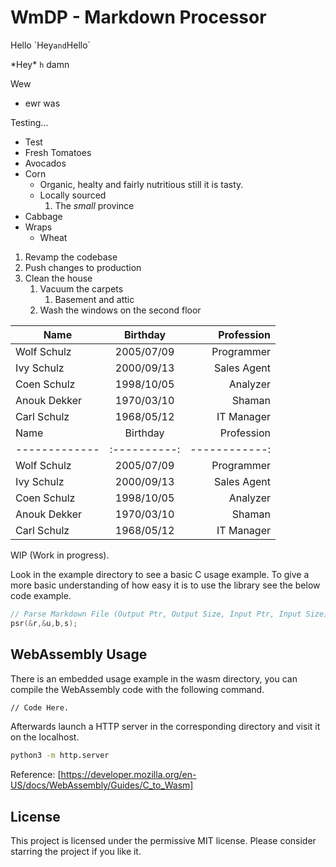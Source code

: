 # WmDP - Markdown Processor

Hello \`Hey` and `Hello`

\*Hey* `h` damn

Wew 
 * ewr
was

Testing...
  * Test
* Fresh Tomatoes
* Avocados
* Corn
  * Organic, healty and fairly nutritious
still it is tasty.
  * Locally sourced
    1. The *small* province
* Cabbage
* Wraps
  * Wheat

1. Revamp the codebase
2. Push changes to production
3. Clean the house
   1) Vacuum the carpets
      1. Basement and attic
   2) Wash the windows on the second floor
  
| Name          | Birthday     | Profession    |
| ------------- | :----------: | ------------: |
| Wolf Schulz   | 2005/07/09   | Programmer    |
| Ivy Schulz    | 2000/09/13   | Sales Agent   |
| Coen Schulz   | 1998/10/05   | Analyzer      |
| Anouk Dekker  | 1970/03/10   | Shaman        |
| Carl Schulz   | 1968/05/12   | IT Manager    |
| Name          | Birthday     | Profession    |
| ------------- | :----------: | ------------: |
| Wolf Schulz   | 2005/07/09   | Programmer    |
| Ivy Schulz    | 2000/09/13   | Sales Agent   |
| Coen Schulz   | 1998/10/05   | Analyzer      |
| Anouk Dekker  | 1970/03/10   | Shaman        |
| Carl Schulz   | 1968/05/12   | IT Manager    |

WIP (Work in progress).

Look in the example directory to see a basic C usage example. To give a more basic understanding of how easy it is to use the library see the below code example.

```c
// Parse Markdown File (Output Ptr, Output Size, Input Ptr, Input Size);
psr(&r,&u,b,s);
```

## WebAssembly Usage
There is an embedded usage example in the wasm directory, you can compile the WebAssembly code with the following command.

```sh
// Code Here.
```

Afterwards launch a HTTP server in the corresponding directory and visit it on the localhost.

```sh
python3 -m http.server
```

Reference: [https://developer.mozilla.org/en-US/docs/WebAssembly/Guides/C_to_Wasm]

## License
This project is licensed under the permissive MIT license. Please consider starring the project if you like it.
